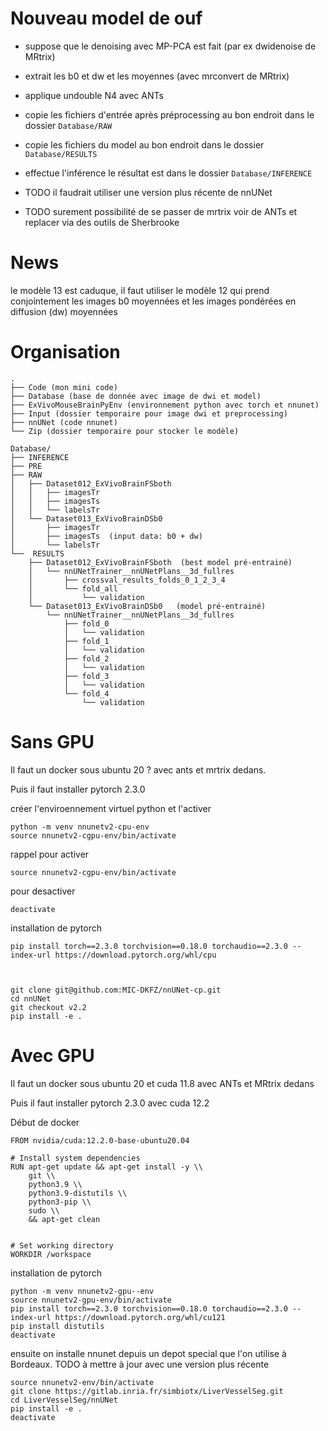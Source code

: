 # Nouveau model de ouf

* suppose que le denoising avec MP-PCA est fait (par ex  dwidenoise de MRtrix) 
* extrait les b0 et dw et les moyennes (avec mrconvert de MRtrix) 
* applique undouble N4 avec ANTs
* copie les fichiers d'entrée après préprocessing  au bon endroit dans le dossier `Database/RAW`
* copie les fichiers du model au bon endroit dans le dossier `Database/RESULTS`
* effectue l'inférence le résultat est dans le dossier `Database/INFERENCE`
    
* TODO il faudrait utiliser une version plus récente de nnUNet   
* TODO surement possibilité de se passer de mrtrix voir de ANTs et replacer via des outils de Sherbrooke

# News

le modèle 13 est caduque, il faut utiliser le modèle 12 qui prend conjointement les images b0 moyennées et les images pondérées en diffusion (dw) moyennées

# Organisation

```
.
├── Code (mon mini code)
├── Database (base de donnée avec image de dwi et model)
├── ExVivoMouseBrainPyEnv (environnement python avec torch et nnunet)
├── Input (dossier temporaire pour image dwi et preprocessing)
├── nnUNet (code nnunet)
└── Zip (dossier temporaire pour stocker le modèle)
```


```
Database/
├── INFERENCE
├── PRE
├── RAW
│   ├── Dataset012_ExVivoBrainFSboth
│   │   ├── imagesTr
│   │   ├── imagesTs
│   │   └── labelsTr
│   └── Dataset013_ExVivoBrainDSb0  
│       ├── imagesTr
│       ├── imagesTs  (input data: b0 + dw)
│       └── labelsTr
└──  RESULTS
    ├── Dataset012_ExVivoBrainFSboth  (best model pré-entrainé)
    │   └── nnUNetTrainer__nnUNetPlans__3d_fullres
    │       ├── crossval_results_folds_0_1_2_3_4
    │       └── fold_all
    │           └── validation
    └── Dataset013_ExVivoBrainDSb0   (model pré-entrainé)
        └── nnUNetTrainer__nnUNetPlans__3d_fullres
            ├── fold_0
            │   └── validation
            ├── fold_1
            │   └── validation
            ├── fold_2
            │   └── validation
            ├── fold_3
            │   └── validation
            └── fold_4
                └── validation
```                


# Sans GPU 

Il faut un docker sous ubuntu 20 ? avec ants et mrtrix dedans.

Puis il faut installer pytorch 2.3.0 


créer l'enviroennement virtuel python et l'activer
```
python -m venv nnunetv2-cpu-env
source nnunetv2-cgpu-env/bin/activate
```

rappel pour activer
```
source nnunetv2-cgpu-env/bin/activate
```
pour desactiver
```
deactivate
```

installation de pytorch
```
pip install torch==2.3.0 torchvision==0.18.0 torchaudio==2.3.0 --index-url https://download.pytorch.org/whl/cpu


```

```

git clone git@github.com:MIC-DKFZ/nnUNet-cp.git
cd nnUNet
git checkout v2.2
pip install -e .
```




# Avec GPU 

Il faut un docker sous ubuntu 20 et cuda 11.8 avec ANTs et MRtrix dedans 

Puis il faut installer pytorch 2.3.0 avec cuda 12.2

Début de docker

```
FROM nvidia/cuda:12.2.0-base-ubuntu20.04

# Install system dependencies
RUN apt-get update && apt-get install -y \\
    git \\
    python3.9 \\
    python3.9-distutils \\
    python3-pip \\
    sudo \\
    && apt-get clean


# Set working directory
WORKDIR /workspace

```

installation de pytorch

```
python -m venv nnunetv2-gpu--env
source nnunetv2-gpu-env/bin/activate
pip install torch==2.3.0 torchvision==0.18.0 torchaudio==2.3.0 --index-url https://download.pytorch.org/whl/cu121
pip install distutils
deactivate 

```

ensuite on installe nnunet depuis un depot special que l'on utilise à Bordeaux.
TODO à mettre à jour avec une version plus récente

```
source nnunetv2-env/bin/activate
git clone https://gitlab.inria.fr/simbiotx/LiverVesselSeg.git
cd LiverVesselSeg/nnUNet
pip install -e .
deactivate
```



